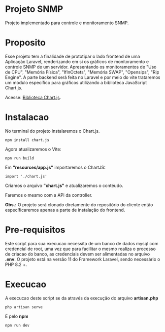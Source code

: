 # Projeto SNMP

Projeto implementado para controle e monitoramento SNMP.

# Proposito

Esse projeto tem a finalidade de prototipar o lado frontend de uma Aplicação Laravel, renderizando em si os gráficos de monitoramento e controle SNMP de um servidor. Apresentando os monitoramentos de "Uso de CPU", "Memória Física", "IfInOctets", "Memória SWAP", "Opensips", "Rip Engine".
A parte backend será feita no Laravel e por meio do vite trataremos um módulo específico para gráficos utilizando a biblioteca JavaScript Chart.js.

Acesse: [Biblioteca Chart.js](https://www.chartjs.org/).

# Instalacao

No terminal do projeto instalaremos o Chart.js.



    npm install chart.js


Agora atualizaremos o Vite:

    npm run build
    
Em **"resources/app.js"** importaremos o ChartJS:

    import './chart.js'
    
Criamos o arquivo **"chart.js"** e atualizaremos o contéudo.

Faremos o mesmo com a API da controller.

**Obs.:** O projeto será clonado diretamente do repositório do cliente então específicaremos apenas a parte de instalação do frontend.

# Pre-requisitos

Este script para sua execucao necessita de um banco de dados mysql com credencial de root, uma vez que para facilitar o mesmo realiza o processo de criacao do banco, as credenciais devem ser alimentadas no arquivo **.env**.
O projeto está na versão 11 do Framework Laravel, sendo necessário o PHP 8.2 +.

# Execucao

A execucao deste script se da através da execução do arquivo **artisan.php**

    php artisan serve

E pelo **npm**

    npm run dev
